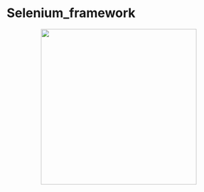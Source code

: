 # Selenium_framework

<p align="center">
  <img src="https://cdn.guru99.com/images/AdvanceSelenium/071514_0715_CreatingKey1.png" width="350"/>
 
</p>
